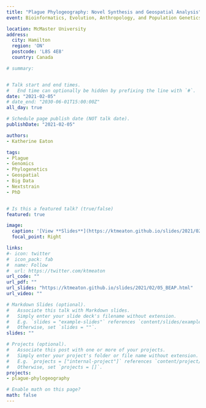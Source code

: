 ```yaml
---
title: "Plague Phylogeography: Novel Synthesis and Geospatial Analysis"
event: Bioinformatics, Evolution, Anthropology, and Population Genetics (BEAP) Seminar

location: McMaster University
address:
  city: Hamilton
  region: 'ON'
  postcode: 'L8S 4E8'
  country: Canada

# summary:


# Talk start and end times.
#   End time can optionally be hidden by prefixing the line with `#`.
date: "2021-02-05"
# date_end: "2030-06-01T15:00:00Z"
all_day: true

# Schedule page publish date (NOT talk date).
publishDate: "2021-02-05"

authors:
- Katherine Eaton

tags:
- Plague
- Genomics
- Phylogenetics
- Geospatial
- Big Data
- Nextstrain
- PhD


# Is this a featured talk? (true/false)
featured: true

image:
  caption: '[View **Slides**](https://ktmeaton.github.io/slides/2021/02/05_BEAP.html)'
  focal_point: Right

links:
#- icon: twitter
#  icon_pack: fab
#  name: Follow
#  url: https://twitter.com/ktmeaton
url_code: ""
url_pdf: ""
url_slides: "https://ktmeaton.github.io/slides/2021/02/05_BEAP.html"
url_video: ""

# Markdown Slides (optional).
#   Associate this talk with Markdown slides.
#   Simply enter your slide deck's filename without extension.
#   E.g. `slides = "example-slides"` references `content/slides/example-slides.md`.
#   Otherwise, set `slides = ""`.
slides: ""

# Projects (optional).
#   Associate this post with one or more of your projects.
#   Simply enter your project's folder or file name without extension.
#   E.g. `projects = ["internal-project"]` references `content/project/deep-learning/index.md`.
#   Otherwise, set `projects = []`.
projects:
- plague-phylogeography

# Enable math on this page?
math: false
---
```


